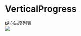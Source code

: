 # VerticalProgress
纵向进度列表<br>
![](https://github.com/free--bird/VerticalProgress/blob/master/image/device-2016-04-22-114558.png)
